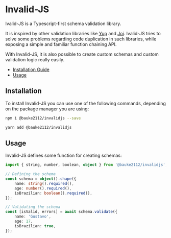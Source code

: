 # Invalid-JS

Ivalid-JS is a Typescript-first schema validation library.

It is inspired by other validation libraries like [Yup](https://github.com/jquense/yup#readme) and [Joi](https://github.com/sideway/joi#readme). Ivalid-JS tries to solve some problems regarding code duplication in such libraries, while exposing a simple and familiar function chaining API.

With Invalid-JS, it is also possible to create custom schemas and custom validation logic really easily.

* [Installation Guide](#installation)
* [Usage](#usage)

## Installation
To install Invalid-JS you can use one of the following commands, depending on the package manager you are using:

```bash
npm i @bauke2112/invalidjs --save
```

```bash
yarn add @bauke2112/invalidjs
```

## Usage

Invalid-JS defines some function for creating schemas:

```ts
import { string, number, boolean, object } from '@bauke2112/invalidjs';

// Defining the schema
const schema = object().shape({
	name: string().required(),
	age: number().required(),
	isBrazilian: boolean().required(),
});

// Validating the schema
const [isValid, errors] = await schema.validate({
	name: 'Gustavo',
	age: 17,
	isBrazilian: true,
});
```
